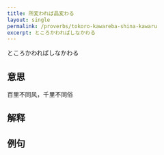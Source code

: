 ```yaml
---
title: 所変われば品変わる
layout: single
permalink: /proverbs/tokoro-kawareba-shina-kawaru
excerpt: ところかわればしなかわる
---
```


ところかわればしなかわる

## 意思

百里不同风，千里不同俗

## 解释

## 例句

